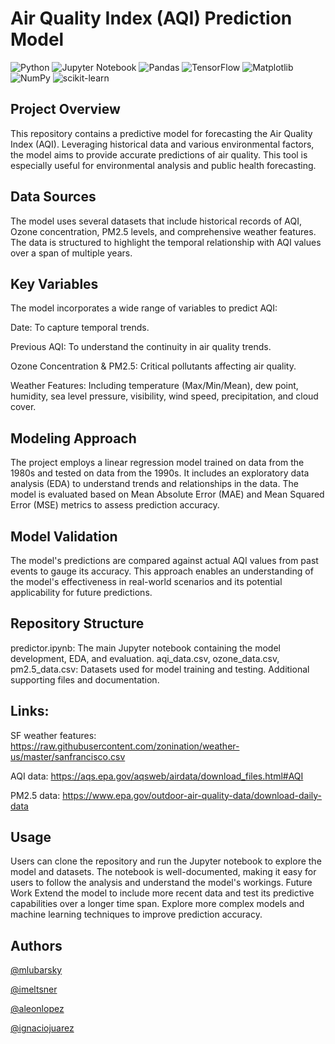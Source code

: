 # Air Quality Index (AQI) Prediction Model

![Python](https://img.shields.io/badge/python-3670A0?style=for-the-badge&logo=python&logoColor=ffdd54) ![Jupyter Notebook](https://img.shields.io/badge/jupyter-%23FA0F00.svg?style=for-the-badge&logo=jupyter&logoColor=white) ![Pandas](https://img.shields.io/badge/pandas-%23150458.svg?style=for-the-badge&logo=pandas&logoColor=white) ![TensorFlow](https://img.shields.io/badge/TensorFlow-%23FF6F00.svg?style=for-the-badge&logo=TensorFlow&logoColor=white) ![Matplotlib](https://img.shields.io/badge/Matplotlib-%23ffffff.svg?style=for-the-badge&logo=Matplotlib&logoColor=black) ![NumPy](https://img.shields.io/badge/numpy-%23013243.svg?style=for-the-badge&logo=numpy&logoColor=white) ![scikit-learn](https://img.shields.io/badge/scikit--learn-%23F7931E.svg?style=for-the-badge&logo=scikit-learn&logoColor=white)

## Project Overview
This repository contains a predictive model for forecasting the Air Quality Index (AQI). Leveraging historical data and various environmental factors, the model aims to provide accurate predictions of air quality. This tool is especially useful for environmental analysis and public health forecasting.

## Data Sources
The model uses several datasets that include historical records of AQI, Ozone concentration, PM2.5 levels, and comprehensive weather features. The data is structured to highlight the temporal relationship with AQI values over a span of multiple years.

## Key Variables
The model incorporates a wide range of variables to predict AQI:

Date: To capture temporal trends.

Previous AQI: To understand the continuity in air quality trends.

Ozone Concentration & PM2.5: Critical pollutants affecting air quality.

Weather Features: Including temperature (Max/Min/Mean), dew point, humidity, sea level pressure, visibility, wind speed, precipitation, and cloud cover.

## Modeling Approach
The project employs a linear regression model trained on data from the 1980s and tested on data from the 1990s.
It includes an exploratory data analysis (EDA) to understand trends and relationships in the data.
The model is evaluated based on Mean Absolute Error (MAE) and Mean Squared Error (MSE) metrics to assess prediction accuracy.

## Model Validation
The model's predictions are compared against actual AQI values from past events to gauge its accuracy.
This approach enables an understanding of the model's effectiveness in real-world scenarios and its potential applicability for future predictions.

## Repository Structure
predictor.ipynb: The main Jupyter notebook containing the model development, EDA, and evaluation.
aqi_data.csv, ozone_data.csv, pm2.5_data.csv: Datasets used for model training and testing.
Additional supporting files and documentation.

## Links: 
SF weather features: https://raw.githubusercontent.com/zonination/weather-us/master/sanfrancisco.csv

AQI data: https://aqs.epa.gov/aqsweb/airdata/download_files.html#AQI

PM2.5 data: https://www.epa.gov/outdoor-air-quality-data/download-daily-data


## Usage
Users can clone the repository and run the Jupyter notebook to explore the model and datasets.
The notebook is well-documented, making it easy for users to follow the analysis and understand the model's workings.
Future Work
Extend the model to include more recent data and test its predictive capabilities over a longer time span.
Explore more complex models and machine learning techniques to improve prediction accuracy.


## Authors

[@mlubarsky](https://github.com/mlubarsky)

[@imeltsner](https://github.com/imeltsner)

[@aleonlopez](https://github.com/aleonlopez)

[@ignaciojuarez](https://github.com/ignaciojuarez)


